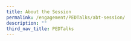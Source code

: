 ```yaml
---
title: About the Session
permalink: /engagement/PEDTalks/abt-session/
description: ""
third_nav_title: PEDTalks
---
```

